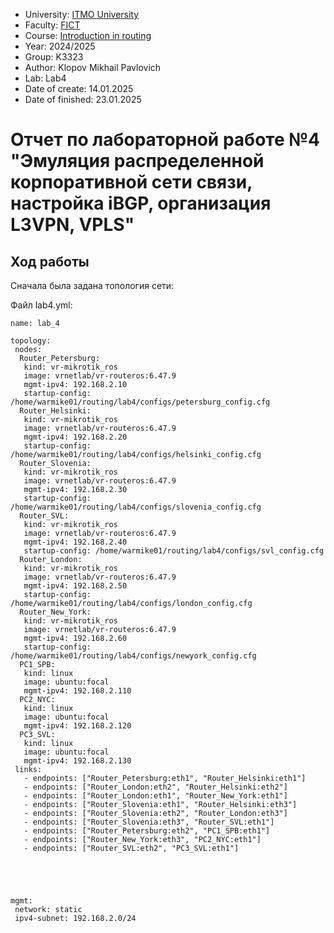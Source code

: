- University: [ITMO University](https://itmo.ru/ru/)
- Faculty: [FICT](https://fict.itmo.ru)
- Course: [Introduction in routing](https://github.com/itmo-ict-faculty/introduction-in-routing)
- Year: 2024/2025
- Group: K3323
- Author: Klopov Mikhail Pavlovich
- Lab: Lab4
- Date of create: 14.01.2025
- Date of finished: 23.01.2025

# Отчет по лабораторной работе №4 "Эмуляция распределенной корпоративной сети связи, настройка iBGP, организация L3VPN, VPLS"

## Ход работы

Сначала была задана топология сети:

Файл lab4.yml:

```
name: lab_4

topology:
 nodes:
  Router_Petersburg:
   kind: vr-mikrotik_ros
   image: vrnetlab/vr-routeros:6.47.9
   mgmt-ipv4: 192.168.2.10
   startup-config: /home/warmike01/routing/lab4/configs/petersburg_config.cfg   
  Router_Helsinki:
   kind: vr-mikrotik_ros
   image: vrnetlab/vr-routeros:6.47.9
   mgmt-ipv4: 192.168.2.20
   startup-config: /home/warmike01/routing/lab4/configs/helsinki_config.cfg      
  Router_Slovenia:
   kind: vr-mikrotik_ros
   image: vrnetlab/vr-routeros:6.47.9
   mgmt-ipv4: 192.168.2.30
   startup-config: /home/warmike01/routing/lab4/configs/slovenia_config.cfg   
  Router_SVL:
   kind: vr-mikrotik_ros
   image: vrnetlab/vr-routeros:6.47.9
   mgmt-ipv4: 192.168.2.40
   startup-config: /home/warmike01/routing/lab4/configs/svl_config.cfg         
  Router_London:
   kind: vr-mikrotik_ros
   image: vrnetlab/vr-routeros:6.47.9
   mgmt-ipv4: 192.168.2.50
   startup-config: /home/warmike01/routing/lab4/configs/london_config.cfg   
  Router_New_York:
   kind: vr-mikrotik_ros
   image: vrnetlab/vr-routeros:6.47.9
   mgmt-ipv4: 192.168.2.60
   startup-config: /home/warmike01/routing/lab4/configs/newyork_config.cfg       
  PC1_SPB:
   kind: linux
   image: ubuntu:focal
   mgmt-ipv4: 192.168.2.110  
  PC2_NYC:
   kind: linux
   image: ubuntu:focal
   mgmt-ipv4: 192.168.2.120 
  PC3_SVL:
   kind: linux
   image: ubuntu:focal
   mgmt-ipv4: 192.168.2.130     
 links:
   - endpoints: ["Router_Petersburg:eth1", "Router_Helsinki:eth1"]
   - endpoints: ["Router_London:eth2", "Router_Helsinki:eth2"]
   - endpoints: ["Router_London:eth1", "Router_New_York:eth1"]
   - endpoints: ["Router_Slovenia:eth1", "Router_Helsinki:eth3"]
   - endpoints: ["Router_Slovenia:eth2", "Router_London:eth3"]
   - endpoints: ["Router_Slovenia:eth3", "Router_SVL:eth1"]
   - endpoints: ["Router_Petersburg:eth2", "PC1_SPB:eth1"]
   - endpoints: ["Router_New_York:eth3", "PC2_NYC:eth1"]
   - endpoints: ["Router_SVL:eth2", "PC3_SVL:eth1"]
   

   
   

mgmt:
 network: static
 ipv4-subnet: 192.168.2.0/24
```
